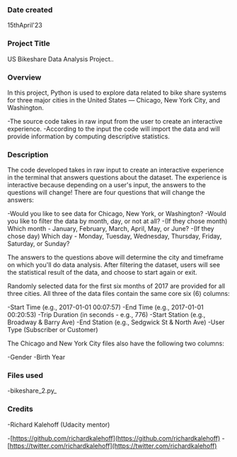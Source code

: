 
### Date created

15thApril'23

### Project Title

US Bikeshare Data Analysis Project..


### Overview

In this project, Python is used to explore data related to bike share systems for
three major cities in the United States — Chicago, New York City, and Washington.

-The source code takes in raw input from the user to create an interactive experience.
-According to the input the code will import the data and will provide information by 
computing descriptive statistics.


### Description
The code developed takes in raw input to create an interactive experience in the terminal 
that answers questions about the dataset. The experience is interactive because depending 
on a user's input, the answers to the questions will change! There are four questions that 
will change the answers:

-Would you like to see data for Chicago, New York, or Washington?
-Would you like to filter the data by month, day, or not at all?
-(If they chose month) Which month - January, February, March, April, May, or June?
-(If they chose day) Which day - Monday, Tuesday, Wednesday, Thursday, Friday, Saturday, or Sunday?

The answers to the questions above will determine the city and timeframe on which you'll do data 
analysis. After filtering the dataset, users will see the statistical result of the data, and 
choose to start again or exit.


Randomly selected data for the first six months of 2017 are provided for all three cities. All three of the data files contain the same core six (6) columns:

-Start Time (e.g., 2017-01-01 00:07:57)
-End Time (e.g., 2017-01-01 00:20:53)
-Trip Duration (in seconds - e.g., 776)
-Start Station (e.g., Broadway & Barry Ave)
-End Station (e.g., Sedgwick St & North Ave)
-User Type (Subscriber or Customer)

The Chicago and New York City files also have the following two columns:

-Gender
-Birth Year


### Files used

-bikeshare_2.py_

### Credits

-Richard Kalehoff (Udacity mentor)

-[https://github.com/richardkalehoff](https://github.com/richardkalehoff)
-[https://twitter.com/richardkalehoff](https://twitter.com/richardkalehoff)